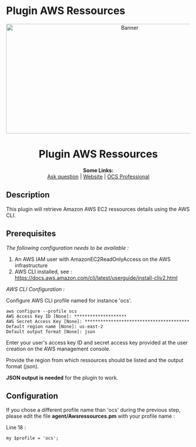 # Plugin AWS Ressources

<p align="center">
  <img src="https://cdn.ocsinventory-ng.org/common/banners/banner660px.png" height=300 width=660 alt="Banner">
</p>

<h1 align="center">Plugin AWS Ressources</h1>
<p align="center">
  <b>Some Links:</b><br>
  <a href="http://ask.ocsinventory-ng.org">Ask question</a> |
  <a href="https://www.ocsinventory-ng.org/?utm_source=github-ocs">Website</a> |
  <a href="https://www.ocsinventory-ng.org/en/#ocs-pro-en">OCS Professional</a>
</p>

## Description

This plugin will retrieve Amazon AWS EC2 ressources details using the AWS CLI.

## Prerequisites

*The following configuration needs to be available :*
1. An AWS IAM user with AmazonEC2ReadOnlyAccess on the AWS infrastructure
2. AWS CLI installed, see : https://docs.aws.amazon.com/cli/latest/userguide/install-cliv2.html


*AWS CLI Configuration :*

Configure AWS CLI profile named for instance 'ocs'.
```
aws configure --profile ocs
AWS Access Key ID [None]: ********************
AWS Secret Access Key [None]: ****************************************
Default region name [None]: us-east-2
Default output format [None]: json
```

Enter your user's access key ID and secret access key provided at the user creation on the AWS management console.

Provide the region from which ressources should be listed and the output format (json).

**JSON output is needed** for the plugin to work.


## Configuration

If you chose a different profile name than 'ocs' during the previous step, please edit the file **agent/Awsressources.pm** with your profile name : 

Line 18 :  
```
my $profile = 'ocs';
```


